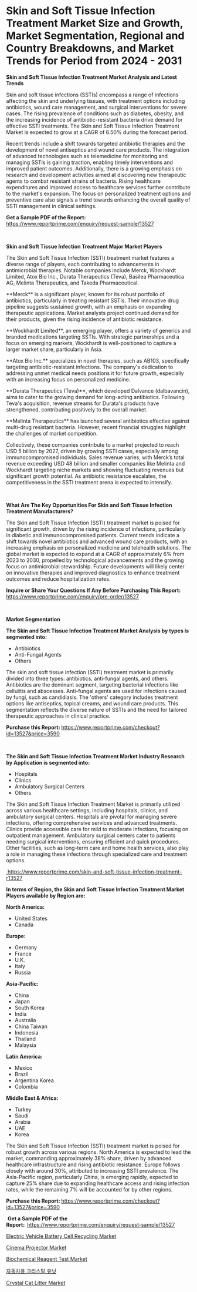 <p><h1>Skin and Soft Tissue Infection Treatment Market Size and Growth, Market Segmentation, Regional and Country Breakdowns, and Market Trends for Period from 2024 -  2031</h1></p><p><strong>Skin and Soft Tissue Infection Treatment Market Analysis and Latest Trends</strong></p>
<p><p>Skin and soft tissue infections (SSTIs) encompass a range of infections affecting the skin and underlying tissues, with treatment options including antibiotics, wound care management, and surgical interventions for severe cases. The rising prevalence of conditions such as diabetes, obesity, and the increasing incidence of antibiotic-resistant bacteria drive demand for effective SSTI treatments. The Skin and Soft Tissue Infection Treatment Market is expected to grow at a CAGR of 6.50% during the forecast period. </p><p>Recent trends include a shift towards targeted antibiotic therapies and the development of novel antiseptics and wound care products. The integration of advanced technologies such as telemedicine for monitoring and managing SSTIs is gaining traction, enabling timely interventions and improved patient outcomes. Additionally, there is a growing emphasis on research and development activities aimed at discovering new therapeutic agents to combat resistant strains of bacteria. Rising healthcare expenditures and improved access to healthcare services further contribute to the market's expansion. The focus on personalized treatment options and preventive care also signals a trend towards enhancing the overall quality of SSTI management in clinical settings.</p></p>
<p><strong>Get a Sample PDF of the Report:&nbsp;</strong> <a href="https://www.reportprime.com/enquiry/request-sample/13527">https://www.reportprime.com/enquiry/request-sample/13527</a></p>
<p>&nbsp;</p>
<p><strong>Skin and Soft Tissue Infection Treatment Major Market Players</strong></p>
<p><p>The Skin and Soft Tissue Infection (SSTI) treatment market features a diverse range of players, each contributing to advancements in antimicrobial therapies. Notable companies include Merck, Wockhardt Limited, Atox Bio Inc., Durata Therapeutics (Teva), Basilea Pharmaceutica AG, Melinta Therapeutics, and Takeda Pharmaceutical.</p><p>**Merck** is a significant player, known for its robust portfolio of antibiotics, particularly in treating resistant SSTIs. Their innovative drug pipeline suggests sustained growth, with an emphasis on expanding therapeutic applications. Market analysts project continued demand for their products, given the rising incidence of antibiotic resistance.</p><p>**Wockhardt Limited**, an emerging player, offers a variety of generics and branded medications targeting SSTIs. With strategic partnerships and a focus on emerging markets, Wockhardt is well-positioned to capture a larger market share, particularly in Asia.</p><p>**Atox Bio Inc.** specializes in novel therapies, such as AB103, specifically targeting antibiotic-resistant infections. The company's dedication to addressing unmet medical needs positions it for future growth, especially with an increasing focus on personalized medicine.</p><p>**Durata Therapeutics (Teva)**, which developed Dalvance (dalbavancin), aims to cater to the growing demand for long-acting antibiotics. Following Teva's acquisition, revenue streams for Durata's products have strengthened, contributing positively to the overall market.</p><p>**Melinta Therapeutics** has launched several antibiotics effective against multi-drug resistant bacteria. However, recent financial struggles highlight the challenges of market competition.</p><p>Collectively, these companies contribute to a market projected to reach USD 5 billion by 2027, driven by growing SSTI cases, especially among immunocompromised individuals. Sales revenue varies, with Merck’s total revenue exceeding USD 48 billion and smaller companies like Melinta and Wockhardt targeting niche markets and showing fluctuating revenues but significant growth potential. As antibiotic resistance escalates, the competitiveness in the SSTI treatment arena is expected to intensify.</p></p>
<p>&nbsp;</p>
<p><strong>What Are The Key Opportunities For Skin and Soft Tissue Infection Treatment Manufacturers?</strong></p>
<p><p>The Skin and Soft Tissue Infection (SSTI) treatment market is poised for significant growth, driven by the rising incidence of infections, particularly in diabetic and immunocompromised patients. Current trends indicate a shift towards novel antibiotics and advanced wound care products, with an increasing emphasis on personalized medicine and telehealth solutions. The global market is expected to expand at a CAGR of approximately 6% from 2023 to 2030, propelled by technological advancements and the growing focus on antimicrobial stewardship. Future developments will likely center on innovative therapies and improved diagnostics to enhance treatment outcomes and reduce hospitalization rates.</p></p>
<p><strong>Inquire or Share Your Questions If Any Before Purchasing This Report:</strong> <a href="https://www.reportprime.com/enquiry/pre-order/13527">https://www.reportprime.com/enquiry/pre-order/13527</a></p>
<p>&nbsp;</p>
<p><strong>Market Segmentation</strong></p>
<p><strong>The Skin and Soft Tissue Infection Treatment Market Analysis by types is segmented into:</strong></p>
<p><ul><li>Antibiotics</li><li>Anti-Fungal Agents</li><li>Others</li></ul></p>
<p><p>The skin and soft tissue infection (SSTI) treatment market is primarily divided into three types: antibiotics, anti-fungal agents, and others. Antibiotics are the dominant segment, targeting bacterial infections like cellulitis and abscesses. Anti-fungal agents are used for infections caused by fungi, such as candidiasis. The 'others' category includes treatment options like antiseptics, topical creams, and wound care products. This segmentation reflects the diverse nature of SSTIs and the need for tailored therapeutic approaches in clinical practice.</p></p>
<p><strong>Purchase this Report:&nbsp;</strong><a href="https://www.reportprime.com/checkout?id=13527&price=3590">https://www.reportprime.com/checkout?id=13527&price=3590</a></p>
<p>&nbsp;</p>
<p><strong>The Skin and Soft Tissue Infection Treatment Market Industry Research by Application is segmented into:</strong></p>
<p><ul><li>Hospitals</li><li>Clinics</li><li>Ambulatory Surgical Centers</li><li>Others</li></ul></p>
<p><p>The Skin and Soft Tissue Infection Treatment Market is primarily utilized across various healthcare settings, including hospitals, clinics, and ambulatory surgical centers. Hospitals are pivotal for managing severe infections, offering comprehensive services and advanced treatments. Clinics provide accessible care for mild to moderate infections, focusing on outpatient management. Ambulatory surgical centers cater to patients needing surgical interventions, ensuring efficient and quick procedures. Other facilities, such as long-term care and home health services, also play a role in managing these infections through specialized care and treatment options.</p></p>
<p><a href="https://www.reportprime.com/skin-and-soft-tissue-infection-treatment-r13527">&nbsp;https://www.reportprime.com/skin-and-soft-tissue-infection-treatment-r13527</a></p>
<p><strong>In terms of Region, the Skin and Soft Tissue Infection Treatment Market Players available by Region are:</strong></p>
<p>
    <p> <strong> North America: </strong>
        <ul>
            <li>United States</li>
            <li>Canada</li>
        </ul>
        </p> 
    <p> <strong> Europe: </strong>
        <ul>
            <li>Germany</li>
            <li>France</li>
            <li>U.K.</li>
            <li>Italy</li>
            <li>Russia</li>
        </ul>
        </p> 
    <p> <strong> Asia-Pacific: </strong>
        <ul>
            <li>China</li>
            <li>Japan</li>
            <li>South Korea</li>
            <li>India</li>
            <li>Australia</li>
            <li>China Taiwan</li>
            <li>Indonesia</li>
            <li>Thailand</li>
            <li>Malaysia</li>
        </ul>
        </p> 
    <p> <strong> Latin America: </strong>
        <ul>
            <li>Mexico</li>
            <li>Brazil</li>
            <li>Argentina Korea</li>
            <li>Colombia</li>
        </ul>
        </p> 
    <p> <strong> Middle East & Africa: </strong>
        <ul>
            <li>Turkey</li>
            <li>Saudi</li>
            <li>Arabia</li>
            <li>UAE</li>
            <li>Korea</li>
        </ul>
    </p>
    </p>
<p><p>The Skin and Soft Tissue Infection (SSTI) treatment market is poised for robust growth across various regions. North America is expected to lead the market, commanding approximately 38% share, driven by advanced healthcare infrastructure and rising antibiotic resistance. Europe follows closely with around 30%, attributed to increasing SSTI prevalence. The Asia-Pacific region, particularly China, is emerging rapidly, expected to capture 25% share due to expanding healthcare access and rising infection rates, while the remaining 7% will be accounted for by other regions.</p></p>
<p><strong>Purchase this Report: </strong><a href="https://www.reportprime.com/checkout?id=13527&price=3590">https://www.reportprime.com/checkout?id=13527&price=3590</a></p>
<p>&nbsp;<strong>Get a Sample PDF of the Report:&nbsp;&nbsp;</strong><a href="https://www.reportprime.com/enquiry/request-sample/13527">https://www.reportprime.com/enquiry/request-sample/13527</a></p>
<p><strong></strong></p>
<p><p><a href="https://issuu.com/reportprime-2/docs/electric-vehicle-battery-cell-recyc_fbc402aae7c9f4">Electric Vehicle Battery Cell Recycling Market</a></p><p><a href="https://www.linkedin.com/pulse/pioneering-growth-analyzing-global-cinema-projector-market-dynamics-p2ogf?trackingId=Z0NdUhKRR%2Bi%2Bqie0lC9oyA%3D%3D">Cinema Projector Market</a></p><p><a href="https://medium.com/@siregarjefri23_12225/the-biochemical-reagent-test-market-report-analyzes-important-operational-and-performance-data-so-199c6f8c6c2c">Biochemical Reagent Test Market</a></p><p><a href="https://medium.com/@fernandotryo5lson96765/%EC%84%B8%EA%B3%84-crystal-unit-for-automotive-market-%EC%9D%80-2024%EC%97%90%EC%84%9C-2031%EB%A1%9C-%EC%97%B0%ED%8F%89%EA%B7%A0-%EC%A6%9D%EA%B0%80%EC%9C%A8%EC%9D%84-%EB%B3%B4%EC%9D%BC-%EA%B2%83%EC%9C%BC%EB%A1%9C-%EC%98%88%EC%83%81%EB%90%A9%EB%8B%88%EB%8B%A4-5dff7510dc15?postPublishedType=initial">자동차용 크리스탈 유닛</a></p><p><a href="https://www.linkedin.com/pulse/crystal-cat-litter-market-essentials-key-players-demand-drivers-tnbzf?trackingId=o0HF8A0%2FQJCtRmXHSf08%2Bg%3D%3D">Crystal Cat Litter Market</a></p></p>